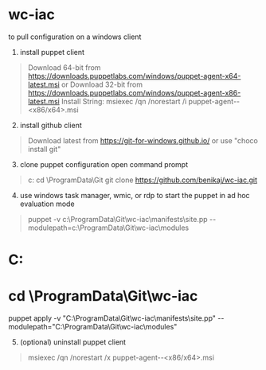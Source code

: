 # wc-iac

to pull configuration on a windows client

1. install puppet client
> Download 64-bit from https://downloads.puppetlabs.com/windows/puppet-agent-x64-latest.msi
> or Download 32-bit from https://downloads.puppetlabs.com/windows/puppet-agent-x86-latest.msi
> Install String: msiexec /qn /norestart /i puppet-agent-<VERSION>-<x86/x64>.msi

2. install github client
> Download latest from https://git-for-windows.github.io/
> or use "choco install git"

3. clone puppet configuration
 open command prompt
> c:
> cd \ProgramData\Git
> git clone https://github.com/benikaj/wc-iac.git

4. use windows task manager, wmic, or rdp to start the puppet in ad hoc evaluation mode
> puppet -v c:\ProgramData\Git\wc-iac\manifests\site.pp --modulepath=c:\ProgramData\Git\wc-iac\modules
# C:
# cd \ProgramData\Git\wc-iac
puppet apply -v "C:\ProgramData\Git\wc-iac\manifests\site.pp" --modulepath="C:\ProgramData\Git\wc-iac\modules"

5. (optional) uninstall puppet client
> msiexec /qn /norestart /x puppet-agent-<VERSION>-<x86/x64>.msi
